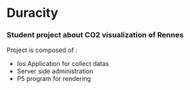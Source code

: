 # Duracity
### Student project about CO2 visualization of Rennes

Project is composed of : 

- Ios Application for collect datas
- Server side administration
- P5 program for rendering
